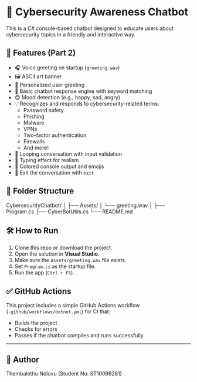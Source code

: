 # 🤖 Cybersecurity Awareness Chatbot

This is a C# console-based chatbot designed to educate users about cybersecurity topics in a friendly and interactive way.

## 🚀 Features (Part 2)
- 🎧 Voice greeting on startup (`greeting.wav`)
- 🖼️ ASCII art banner
- 👤 Personalized user greeting
- 🧠 Basic chatbot response engine with keyword matching
- 😊 Mood detection (e.g., happy, sad, angry)
- 💡 Recognizes and responds to cybersecurity-related terms:
  - Password safety
  - Phishing
  - Malware
  - VPNs
  - Two-factor authentication
  - Firewalls
  - And more!
- 🔁 Looping conversation with input validation
- 💬 Typing effect for realism
- 🎨 Colored console output and emojis
- 🛑 Exit the conversation with `exit`

## 📂 Folder Structure

CybersecurityChatbot/
│
├── Assets/
│ └── greeting.wav
│
├── Program.cs
├── CyberBotUtils.cs
└── README.md


## 🛠️ How to Run

1. Clone this repo or download the project.
2. Open the solution in **Visual Studio**.
3. Make sure the `Assets/greeting.wav` file exists.
4. Set `Program.cs` as the startup file.
5. Run the app (`Ctrl + F5`).

## ✅ GitHub Actions

This project includes a simple GitHub Actions workflow (`.github/workflows/dotnet.yml`) for CI that:
- Builds the project
- Checks for errors
- Passes if the chatbot compiles and runs successfully


---

## 🙌 Author

Thembalethu Ndlovu (Student No: ST10099281)

